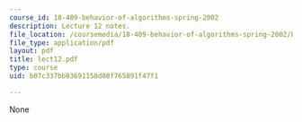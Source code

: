 ```yaml
---
course_id: 18-409-behavior-of-algorithms-spring-2002
description: Lecture 12 notes.
file_location: /coursemedia/18-409-behavior-of-algorithms-spring-2002/b07c337bb03691150d08f765891f47f1_lect12.pdf
file_type: application/pdf
layout: pdf
title: lect12.pdf
type: course
uid: b07c337bb03691150d08f765891f47f1

---
```

None